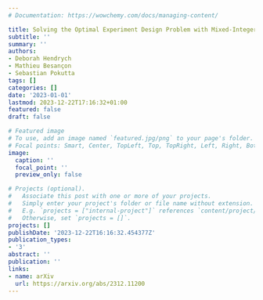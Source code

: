 ```yaml
---
# Documentation: https://wowchemy.com/docs/managing-content/

title: Solving the Optimal Experiment Design Problem with Mixed-Integer Convex Methods
subtitle: ''
summary: ''
authors:
- Deborah Hendrych
- Mathieu Besançon
- Sebastian Pokutta
tags: []
categories: []
date: '2023-01-01'
lastmod: 2023-12-22T17:16:32+01:00
featured: false
draft: false

# Featured image
# To use, add an image named `featured.jpg/png` to your page's folder.
# Focal points: Smart, Center, TopLeft, Top, TopRight, Left, Right, BottomLeft, Bottom, BottomRight.
image:
  caption: ''
  focal_point: ''
  preview_only: false

# Projects (optional).
#   Associate this post with one or more of your projects.
#   Simply enter your project's folder or file name without extension.
#   E.g. `projects = ["internal-project"]` references `content/project/deep-learning/index.md`.
#   Otherwise, set `projects = []`.
projects: []
publishDate: '2023-12-22T16:16:32.454377Z'
publication_types:
- '3'
abstract: ''
publication: ''
links:
- name: arXiv
  url: https://arxiv.org/abs/2312.11200
---
```

